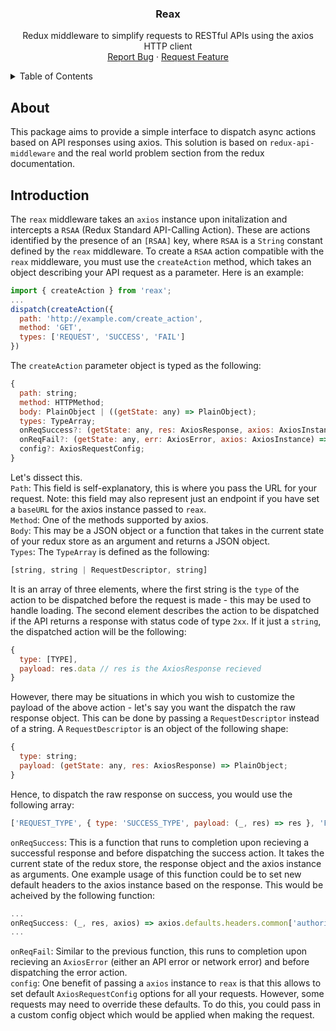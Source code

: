 <div id="top"></div>
<div align="center">
  <h3 align="center">Reax</h3>

  <p align="center">
    Redux middleware to simplify requests to RESTful APIs using the axios HTTP client
    <br />
    <a href="https://github.com/othneildrew/Best-README-Template/issues">Report Bug</a>
    ·
    <a href="https://github.com/othneildrew/Best-README-Template/issues">Request Feature</a>
  </p>
</div>



<!-- TABLE OF CONTENTS -->
<details>
  <summary>Table of Contents</summary>
  <ol>
    <li>
      <a href="#about-the-project">About</a>
      <ul>
        <li><a href="#built-with">Built With</a></li>
      </ul>
    </li>
    <li>
      <a href="#getting-started">Getting Started</a>
      <ul>
        <li><a href="#prerequisites">Prerequisites</a></li>
        <li><a href="#installation">Installation</a></li>
      </ul>
    </li>
    <li><a href="#usage">Usage</a></li>
    <li><a href="#roadmap">Roadmap</a></li>
    <li><a href="#contributing">Contributing</a></li>
    <li><a href="#license">License</a></li>
    <li><a href="#contact">Contact</a></li>
    <li><a href="#acknowledgments">Acknowledgments</a></li>
  </ol>
</details>

## About
This package aims to provide a simple interface to dispatch async actions based on API responses using axios. This solution is based on `redux-api-middleware` and the real world problem section from the redux documentation.

## Introduction
The `reax` middleware takes an `axios` instance upon initalization and intercepts a `RSAA` (Redux Standard API-Calling Action). These are actions identified by the presence of an `[RSAA]` key, where `RSAA` is a `String` constant defined by the `reax` middleware. To create a `RSAA` action compatible with the `reax` middleware, you must use the `createAction` method, which takes an object describing your API request as a parameter. Here is an example:
```javascript
import { createAction } from 'reax';
...
dispatch(createAction({
  path: 'http://example.com/create_action',
  method: 'GET',
  types: ['REQUEST', 'SUCCESS', 'FAIL']
})
```
The `createAction` parameter object is typed as the following:
```javascript
{
  path: string;
  method: HTTPMethod;
  body: PlainObject | ((getState: any) => PlainObject);
  types: TypeArray;
  onReqSuccess?: (getState: any, res: AxiosResponse, axios: AxiosInstance) => void;
  onReqFail?: (getState: any, err: AxiosError, axios: AxiosInstance) => void;
  config?: AxiosRequestConfig;
}
```
Let's dissect this. <br>
`Path`: This field is self-explanatory, this is where you pass the URL for your request. Note: this field may also represent just an endpoint if you have set a `baseURL`  for the axios instance passed to `reax`. <br>
`Method`: One of the methods supported by axios.<br>
`Body`: This may be a JSON object or a function that takes in the current state of your redux store as an argument and returns a JSON object.<br>
`Types`: The `TypeArray` is defined as the following:
```javascript
[string, string | RequestDescriptor, string]
```
It is an array of three elements, where the first string is the `type` of the action to be dispatched before the request is made - this may be used to handle loading. The second element describes the action to be dispatched if the API returns a response with status code of type `2xx`. If it just a `string`, the dispatched action will be the following:
```javascript
{ 
  type: [TYPE],
  payload: res.data // res is the AxiosResponse recieved
}
```
However, there may be situations in which you wish to customize the payload of the above action - let's say you want the dispatch the raw response object. This can be done by passing a `RequestDescriptor` instead of a string. A `RequestDescriptor` is an object of the following shape:
```javascript
{
  type: string;
  payload: (getState: any, res: AxiosResponse) => PlainObject;
}
```
Hence, to dispatch the raw response on success, you would use the following array:
```javascript
['REQUEST_TYPE', { type: 'SUCCESS_TYPE', payload: (_, res) => res }, 'FAIL_TYPE']
```
`onReqSuccess`: This is a function that runs to completion upon recieving a successful response and before dispatching the success action. It takes the current state of the redux store, the response object and the axios instance as arguments. One example usage of this function could be to set new default headers to the axios instance based on the response. This would be acheived by the following function:
```javascript
...
onReqSuccess: (_, res, axios) => axios.defaults.headers.common['authorization'] = `BEARER ${res.data.new_access_token}`
...
```
`onReqFail`: Similar to the previous function, this runs to completion upon recieving an `AxiosError` (either an API error or network error) and before dispatching the error action. <br>
`config`: One benefit of passing a `axios` instance to `reax` is that this allows to set default `AxiosRequestConfig` options for all your requests. However, some requests may need to override these defaults. To do this, you could pass in a custom config object which would be applied when making the request.



